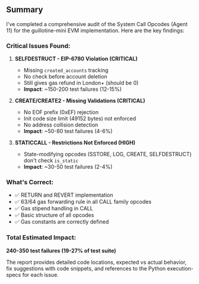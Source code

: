 ## Summary

I've completed a comprehensive audit of the System Call Opcodes (Agent 11) for the guillotine-mini EVM implementation. Here are the key findings:

### Critical Issues Found:

1. **SELFDESTRUCT - EIP-6780 Violation (CRITICAL)**
   - Missing `created_accounts` tracking
   - No check before account deletion
   - Still gives gas refund in London+ (should be 0)
   - **Impact**: ~150-200 test failures (12-15%)

2. **CREATE/CREATE2 - Missing Validations (CRITICAL)**
   - No EOF prefix (0xEF) rejection
   - Init code size limit (49152 bytes) not enforced
   - No address collision detection
   - **Impact**: ~50-80 test failures (4-6%)

3. **STATICCALL - Restrictions Not Enforced (HIGH)**
   - State-modifying opcodes (SSTORE, LOG, CREATE, SELFDESTRUCT) don't check `is_static`
   - **Impact**: ~30-50 test failures (2-4%)

### What's Correct:
- ✅ RETURN and REVERT implementation
- ✅ 63/64 gas forwarding rule in all CALL family opcodes
- ✅ Gas stipend handling in CALL
- ✅ Basic structure of all opcodes
- ✅ Gas constants are correctly defined

### Total Estimated Impact:
**240-350 test failures (19-27% of test suite)**

The report provides detailed code locations, expected vs actual behavior, fix suggestions with code snippets, and references to the Python execution-specs for each issue.